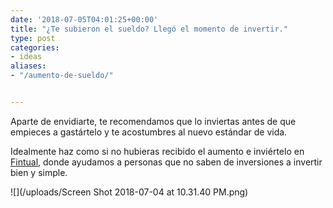 ```yaml
---
date: '2018-07-05T04:01:25+00:00'
title: "¿Te subieron el sueldo? Llegó el momento de invertir."
type: post
categories:
- ideas
aliases:
- "/aumento-de-sueldo/"


---
```


Aparte de envidiarte, te recomendamos que lo inviertas antes de que empieces a gastártelo y te acostumbres al nuevo estándar de vida.

Idealmente haz como si no hubieras recibido el aumento e inviértelo en [Fintual,](www.fintual.cl) donde ayudamos a personas que no saben de inversiones a invertir bien y simple.

![](/uploads/Screen Shot 2018-07-04 at 10.31.40 PM.png)

